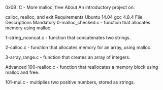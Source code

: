 0x0B. C - More malloc, free
About
An introductory project on:

calloc, realloc, and exit
Requirements
Ubuntu 14.04
gcc 4.8.4
File Descriptions
Mandatory
0-malloc_checked.c - function that allocates memory using malloc.

1-string_nconcat.c - function that concatenates two strings.

2-calloc.c - function that allocates memory for an array, using malloc.

3-array_range.c - function that creates an array of integers.

Advanced
100-realloc.c - function that reallocates a memory block using malloc and free.

101-mul.c - multiplies two positive numbers, stored as strings.
